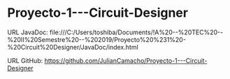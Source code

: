 # Proyecto-1---Circuit-Designer

URL JavaDoc: 
file:///C:/Users/toshiba/Documents/!A%20--%20TEC%20--%20II%20Semestre%20--%202019/Proyecto%20%231%20-%20Circuit%20Designer/JavaDoc/index.html

URL GitHub: 
https://github.com/JulianCamacho/Proyecto-1---Circuit-Designer
